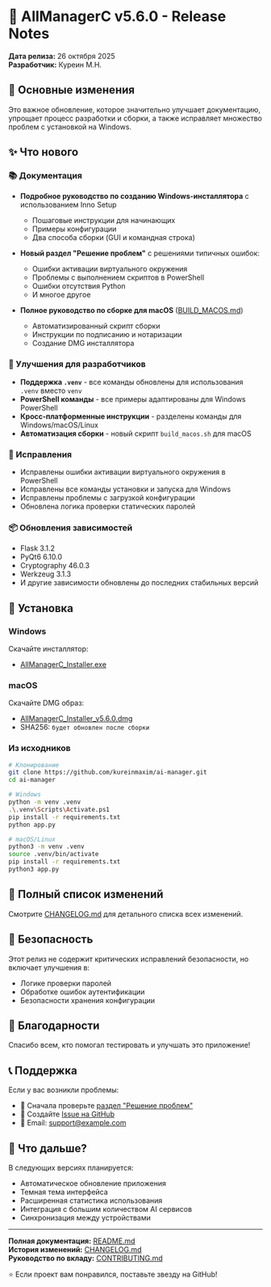 # 🎉 AllManagerC v5.6.0 - Release Notes

**Дата релиза:** 26 октября 2025  
**Разработчик:** Куреин М.Н.

## 🌟 Основные изменения

Это важное обновление, которое значительно улучшает документацию, упрощает процесс разработки и сборки, а также исправляет множество проблем с установкой на Windows.

## ✨ Что нового

### 📚 Документация

- **Подробное руководство по созданию Windows-инсталлятора** с использованием Inno Setup
  - Пошаговые инструкции для начинающих
  - Примеры конфигурации
  - Два способа сборки (GUI и командная строка)

- **Новый раздел "Решение проблем"** с решениями типичных ошибок:
  - Ошибки активации виртуального окружения
  - Проблемы с выполнением скриптов в PowerShell
  - Ошибки отсутствия Python
  - И многое другое

- **Полное руководство по сборке для macOS** ([BUILD_MACOS.md](BUILD_MACOS.md))
  - Автоматизированный скрипт сборки
  - Инструкции по подписанию и нотаризации
  - Создание DMG инсталлятора

### 🔧 Улучшения для разработчиков

- **Поддержка `.venv`** - все команды обновлены для использования `.venv` вместо `venv`
- **PowerShell команды** - все примеры адаптированы для Windows PowerShell
- **Кросс-платформенные инструкции** - разделены команды для Windows/macOS/Linux
- **Автоматизация сборки** - новый скрипт `build_macos.sh` для macOS

### 🐛 Исправления

- Исправлены ошибки активации виртуального окружения в PowerShell
- Исправлены все команды установки и запуска для Windows
- Исправлены проблемы с загрузкой конфигурации
- Обновлена логика проверки статических паролей

### 📦 Обновления зависимостей

- Flask 3.1.2
- PyQt6 6.10.0
- Cryptography 46.0.3
- Werkzeug 3.1.3
- И другие зависимости обновлены до последних стабильных версий

## 🚀 Установка

### Windows

Скачайте инсталлятор:
- [AllManagerC_Installer.exe](https://github.com/kureinmaxim/ai-manager/releases/download/v5.6.0/AllManagerC_Installer.exe)

### macOS

Скачайте DMG образ:
- [AllManagerC_Installer_v5.6.0.dmg](https://github.com/kureinmaxim/ai-manager/releases/download/v5.6.0/AllManagerC_Installer_v5.6.0.dmg)
- SHA256: `будет обновлен после сборки`

### Из исходников

```bash
# Клонирование
git clone https://github.com/kureinmaxim/ai-manager.git
cd ai-manager

# Windows
python -m venv .venv
.\.venv\Scripts\Activate.ps1
pip install -r requirements.txt
python app.py

# macOS/Linux
python3 -m venv .venv
source .venv/bin/activate
pip install -r requirements.txt
python3 app.py
```

## 📝 Полный список изменений

Смотрите [CHANGELOG.md](CHANGELOG.md) для детального списка всех изменений.

## 🔐 Безопасность

Этот релиз не содержит критических исправлений безопасности, но включает улучшения в:
- Логике проверки паролей
- Обработке ошибок аутентификации
- Безопасности хранения конфигурации

## 🤝 Благодарности

Спасибо всем, кто помогал тестировать и улучшать это приложение!

## 📞 Поддержка

Если у вас возникли проблемы:
- 📖 Сначала проверьте [раздел "Решение проблем"](README.md#-решение-проблем)
- 🐛 Создайте [Issue на GitHub](https://github.com/kureinmaxim/ai-manager/issues)
- 📧 Email: support@example.com

## 🔮 Что дальше?

В следующих версиях планируется:
- Автоматическое обновление приложения
- Темная тема интерфейса
- Расширенная статистика использования
- Интеграция с большим количеством AI сервисов
- Синхронизация между устройствами

---

**Полная документация:** [README.md](README.md)  
**История изменений:** [CHANGELOG.md](CHANGELOG.md)  
**Руководство по вкладу:** [CONTRIBUTING.md](CONTRIBUTING.md)

⭐ Если проект вам понравился, поставьте звезду на GitHub!

